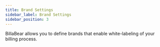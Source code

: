 ```yaml
---
title: Brand Settings
sidebar_label: Brand Settings
sidebar_position: 3
---
```

BillaBear allows you to define brands that enable white-labeling of your billing process.

